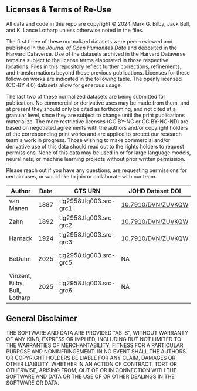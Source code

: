 ## Licenses & Terms of Re-Use

All data and code in this repo are copyright © 2024 Mark G. Bilby, Jack Bull, and K. Lance Lotharp unless otherwise noted in the files. 

The first three of these normalized datasets were peer-reviewed and published in the *Journal of Open Humanites Data* and deposited in the Harvard Dataverse. Use of the datasets archived in the Harvard Dataverse remains subject to the license terms elaborated in those respective locations. Files in this repository reflect further corrections, refinements, and transformations beyond those previous publications. Licenses for these follow-on works are indicated in the following table. The openly licensed (CC-BY 4.0) datasets allow for generous usage. 

The last two of these normalized datasets are being submitted for publication. No commercial or derivative uses may be made from them, and at present they should only be cited as forthcoming, and not cited at a granular level, since they are subject to change until the print publications materialize. The more restrictive licenses (CC BY-NC or CC BY-NC-ND) are based on negotiated agreements with the authors and/or copyright holders of the corresponding print works and are applied to protect our research team's work in progress. Those wishing to make commercial and/or derivative use of this data should read out to the rights holders to request permissions. None of this data may be used in or for large language models, neural nets, or machine learning projects without prior written permission.

Please reach out if you have any questions, are requesting permissions for certain uses, or would like to join or collaborate with our team.


| Author                          | Date | CTS URN                   | JOHD Dataset DOI                                           | License           |
|---------------------------------|------|---------------------------|------------------------------------------------------------|-------------------|
| van Manen                      | 1887 | tlg2958.tlg003.src-grc1   | [10.7910/DVN/ZUVKQW](https://doi.org/10.7910/DVN/ZUVKQW)   | CC BY 4.0        |
| Zahn                            | 1892 | tlg2958.tlg003.src-grc2   | [10.7910/DVN/ZUVKQW](https://doi.org/10.7910/DVN/ZUVKQW)   | CC BY 4.0        |
| Harnack                         | 1924 | tlg2958.tlg003.src-grc3   | [10.7910/DVN/ZUVKQW](https://doi.org/10.7910/DVN/ZUVKQW)   | CC BY 4.0        |
| BeDuhn                          | 2025 | tlg2958.tlg003.src-grc5   | NA                                                         | CC BY-NC-ND 4.0  |
| Vinzent, Bilby, Bull, Lotharp   | 2025 | tlg2958.tlg003.src-grc6   | NA                                                         | CC BY-NC-ND 4.0  |



## General Disclaimer

THE SOFTWARE AND DATA ARE PROVIDED "AS IS", WITHOUT WARRANTY OF ANY KIND, EXPRESS OR IMPLIED, INCLUDING BUT NOT LIMITED TO THE WARRANTIES OF MERCHANTABILITY, FITNESS FOR A PARTICULAR PURPOSE AND NONINFRINGEMENT. IN NO EVENT SHALL THE AUTHORS OR COPYRIGHT HOLDERS BE LIABLE FOR ANY CLAIM, DAMAGES OR OTHER LIABILITY, WHETHER IN AN ACTION OF CONTRACT, TORT OR OTHERWISE, ARISING FROM, OUT OF OR IN CONNECTION WITH THE SOFTWARE AND DATA OR THE USE OF OR OTHER DEALINGS IN THE SOFTWARE OR DATA.
